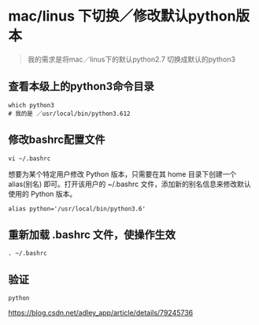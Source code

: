 # mac/linus 下切换／修改默认python版本

> 我的需求是将mac／linus下的默认python2.7 切换成默认的python3

## 查看本级上的python3命令目录

```
which python3
# 我的是 ／usr/local/bin/python3.612
```

## 修改bashrc配置文件

```
vi ~/.bashrc
```

想要为某个特定用户修改 Python 版本，只需要在其 home 目录下创建一个 alias(别名) 即可。打开该用户的 ~/.bashrc 文件，添加新的别名信息来修改默认使用的 Python 版本。

```
alias python='/usr/local/bin/python3.6'
```

## 重新加载 .bashrc 文件，使操作生效

```
. ~/.bashrc
```

## 验证

```
python 
```





https://blog.csdn.net/adley_app/article/details/79245736
